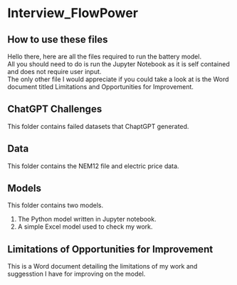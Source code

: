 # Interview_FlowPower 
## How to use these files  
Hello there, here are all the files required to run the battery model.  
All you should need to do is run the Jupyter Notebook as it is self contained and does not require user input.  
The only other file I would appreciate if you could take a look at is the Word document titled Limitations and Opportunities for Improvement.  
  
## ChatGPT Challenges  
This folder contains failed datasets that ChaptGPT generated.  
   
## Data  
This folder contains the NEM12 file and electric price data.  
  
## Models  
This folder contains two models.  
1. The Python model written in Jupyter notebook.  
2. A simple Excel model used to check my work.
  
## Limitations of Opportunities for Improvement  
This is a Word document detailing the limitations of my work and suggesstion I have for improving on the model.
